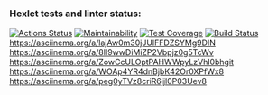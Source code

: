 ### Hexlet tests and linter status:
[![Actions Status](https://github.com/prozet-x/frontend-project-lvl2/workflows/hexlet-check/badge.svg)](https://github.com/prozet-x/frontend-project-lvl2/actions)
[![Maintainability](https://api.codeclimate.com/v1/badges/aec0c10a7e0b529615cc/maintainability)](https://codeclimate.com/github/prozet-x/frontend-project-lvl2/maintainability)
[![Test Coverage](https://api.codeclimate.com/v1/badges/aec0c10a7e0b529615cc/test_coverage)](https://codeclimate.com/github/prozet-x/frontend-project-lvl2/test_coverage)
[![Build Status](https://travis-ci.com/prozet-x/frontend-project-lvl2.svg?branch=main)](https://travis-ci.com/prozet-x/frontend-project-lvl2)
https://asciinema.org/a/lajAw0m30jJUIFFDZSYMg9DIN
https://asciinema.org/a/8Il9wwDiMiZP2Vbpjz0g5TcWv
https://asciinema.org/a/ZowCcULOptPAHWWpyLzVhl0bhgit
https://asciinema.org/a/WOAp4YR4dnBjbK42Or0XPfWx8
https://asciinema.org/a/peg0yTVz8criR6jjl0P03Uev8